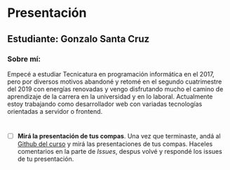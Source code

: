 # Presentación

## Estudiante: Gonzalo Santa Cruz

### Sobre mí:

Empecé a estudiar Tecnicatura en programación informática en el 2017, pero por diversos motivos abandoné y retomé en el segundo cuatrimestre del 2019 con energías renovadas y vengo disfrutando mucho el camino de aprendizaje de la carrera en la universidad y en lo laboral. Actualmente estoy trabajando como desarrollador web con variadas tecnologías orientadas a servidor o frontend.

#

- [ ] **Mirá la presentación de tus compas**. Una vez que terminaste, andá al [Github del curso](https://github.com/obj1unq) y mirá las presentaciones de tus compas. Haceles comentarios en la parte de _Issues_, despus volvé y respondé los issues de tu presentación.

